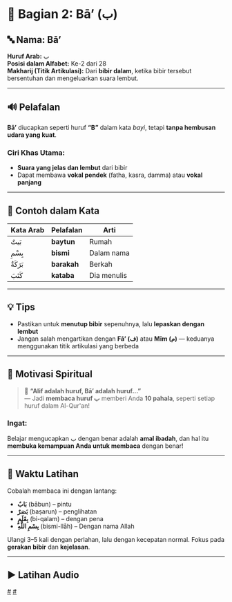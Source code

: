 # 📘 Bagian 2: Bā’ (ب)

## 🔤 Nama: **Bā’**

**Huruf Arab:** ب  
**Posisi dalam Alfabet:** Ke-2 dari 28  
**Makharij (Titik Artikulasi):** Dari **bibir dalam**, ketika bibir tersebut bersentuhan dan mengeluarkan suara lembut.

---

## 🔊 Pelafalan

**Bā’** diucapkan seperti huruf **“B”** dalam kata _bayi_, tetapi **tanpa hembusan udara yang kuat**.

### Ciri Khas Utama:

- **Suara yang jelas dan lembut** dari bibir
- Dapat membawa **vokal pendek** (fatha, kasra, damma) atau **vokal panjang**

---

## 📖 Contoh dalam Kata

| Kata Arab | Pelafalan   | Arti        |
| --------- | ----------- | ----------- |
| بَيتٌ     | **baytun**  | Rumah       |
| بِسْمِ    | **bismi**   | Dalam nama  |
| بَرَكَةٌ  | **barakah** | Berkah      |
| كَتَبَ    | **kataba**  | Dia menulis |

---

## 💡 Tips

- Pastikan untuk **menutup bibir** sepenuhnya, lalu **lepaskan dengan lembut**
- Jangan salah mengartikan dengan **Fā’ (ف)** atau **Mīm (م)** — keduanya menggunakan titik artikulasi yang berbeda

---

## 🏅 Motivasi Spiritual

> 📜 **“Alif adalah huruf, Bā’ adalah huruf...”**  
> — Jadi **membaca huruf ب** memberi Anda **10 pahala**, seperti setiap huruf dalam Al-Qur'an!

### Ingat:

Belajar mengucapkan ب dengan benar adalah **amal ibadah**, dan hal itu **membuka kemampuan Anda untuk membaca** dengan benar!

---

## 🧠 Waktu Latihan

Cobalah membaca ini dengan lantang:

- **بَابٌ** (bābun) – pintu
- **بَصَرٌ** (baṣarun) – penglihatan
- **بِقَلَمٍ** (bi-qalam) – dengan pena
- **بِسْمِ اللَّهِ** (bismi-llāh) – Dengan nama Allah

Ulangi 3–5 kali dengan perlahan, lalu dengan kecepatan normal. Fokus pada **gerakan bibir** dan **kejelasan**.

---

## ▶️ Latihan Audio

[#](assets/audios/arabic/man/2.mp3) [#](assets/audios/arabic/woman/2.mp3)
